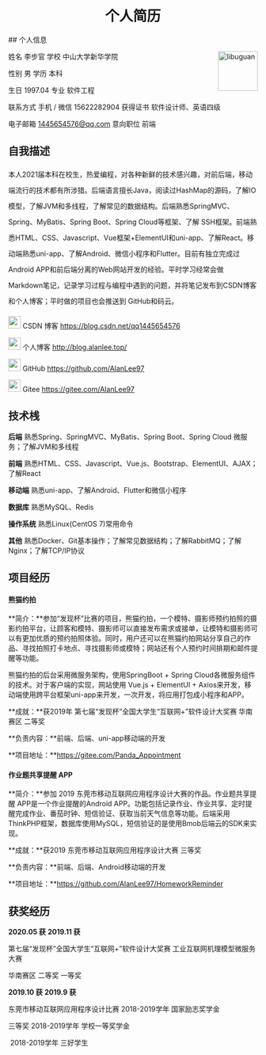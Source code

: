 <center><h1 style="border-bottom: none">个人简历</h1></center>
## 个人信息

姓名  李步官  														学校  中山大学新华学院 <img src="https://alanlee-image-bed.oss-cn-shenzhen.aliyuncs.com/assert/ziliao/zhengjianzhao-libuguan.jpg" alt="libuguan" style="width: 80px; float: right" />

性别  男																学历  本科 

生日  1997.04     										 		专业  软件工程 

联系方式  手机 / 微信 15622282904 		 		获得证书  软件设计师、英语四级 

电子邮箱  1445654576@qq.com 					意向职位  前端



## 自我描述

<p style="line-height: 2.0rem;">本人2021届本科在校生，热爱编程，对各种新鲜的技术感兴趣，对前后端，移动端流行的技术都有所涉猎。后端语言擅长Java，阅读过HashMap的源码，了解IO模型，了解JVM和多线程，了解常见的数据结构。后端熟悉SpringMVC、Spring、MyBatis、Spring Boot、Spring Cloud等框架、了解 SSH框架。前端熟悉HTML、CSS、Javascript、Vue框架+ElementUI和uni-app、了解React。移动端熟悉uni-app、了解Android、微信小程序和Flutter。目前有独立完成过 Android APP和前后端分离的Web网站开发的经验。平时学习经常会做Markdown笔记，记录学习过程与编程中遇到的问题，并将笔记发布到CSDN博客和个人博客；平时做的项目也会推送到 GitHub和码云。</p>

<img src="https://alanlee-image-bed.oss-cn-shenzhen.aliyuncs.com/assert/images/icon/csdn.png" style="width: 25px;">  CSDN 博客  https://blog.csdn.net/qq1445654576

<img src="https://alanlee-image-bed.oss-cn-shenzhen.aliyuncs.com/assert/images/icon/pencil-ruler.png" style="width: 25px;">  个人博客  http://blog.alanlee.top/

<img src="https://alanlee-image-bed.oss-cn-shenzhen.aliyuncs.com/assert/images/icon/github.png" style="width: 25px;">  GitHub  https://github.com/AlanLee97

<img src="https://alanlee-image-bed.oss-cn-shenzhen.aliyuncs.com/assert/images/icon/gitee-fill-round.png" style="width: 25px;">  Gitee  https://gitee.com/AlanLee97





## 技术桟

**后端**  熟悉Spring、SpringMVC、MyBatis、Spring Boot、Spring Cloud 微服务；了解JVM和多线程

**前端**  熟悉HTML、CSS、Javascript、Vue.js、Bootstrap、ElementUI、AJAX；了解React

**移动端**  熟悉uni-app、了解Android、Flutter和微信小程序

**数据库** 熟悉MySQL、Redis

**操作系统**  熟悉Linux(CentOS 7)常用命令

**其他**  熟悉Docker、Git基本操作；了解常见数据结构；了解RabbitMQ；了解Nginx；了解TCP/IP协议

 



## 项目经历

#### 熊猫约拍

**简介：**参加“发现杯”比赛的项目，熊猫约拍，一个模特、摄影师预约拍照的摄影约拍平台，让顾客和模特、摄影师可以直接发布需求或接单，让模特和摄影师可以有更加优质的预约拍照体验。同时，用户还可以在熊猫约拍网站分享自己的作品、寻找拍照打卡地点、寻找摄影师或模特；网站还有个人预约时间排期和邮件提醒等功能。

熊猫约拍的后台采用微服务架构，使用SpringBoot + Spring Cloud各微服务组件的技术。对于客户端的实现，网站使用 Vue.js + ElementUI + Axios来开发，移动端使用跨平台框架uni-app来开发，一次开发，将应用打包成小程序和APP。

**成就：**获2019年 第七届“发现杯”全国大学生“互联网+”软件设计大奖赛 华南赛区 二等奖

**负责内容：**前端、后端、uni-app移动端的开发

**项目地址：**https://gitee.com/Panda_Appointment



#### 作业题共享提醒 APP

**简介：**参加 2019 东莞市移动互联网应用程序设计大赛的作品。作业题共享提醒 APP是一个作业提醒的Android APP。功能包括记录作业、作业共享、定时提醒完成作业、番茄时钟、短信验证、获取当前天气信息等功能。后端采用ThinkPHP框架，数据库使用MySQL，短信验证的是使用Bmob后端云的SDK来实现。

**成就：**获2019 东莞市移动互联网应用程序设计大赛 三等奖

**负责内容：**前端、后端、Android移动端的开发

**项目地址：**https://github.com/AlanLee97/HomeworkReminder



## 获奖经历

**2020.05 获**																				**2019.11 获**

第七届“发现杯”全国大学生“互联网+”软件设计大奖赛		工业互联网机理模型微服务大赛

华南赛区 二等奖																	一等奖



**2019.10 获**																				 **2019.9 获**

东莞市移动互联网应用程序设计比赛									2018-2019学年 国家励志奖学金

三等奖																					2018-2019学年 学校一等奖学金

​																								2018-2019学年 三好学生